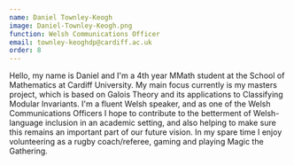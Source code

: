 ```yaml
---
name: Daniel Townley-Keogh
image: Daniel-Townley-Keogh.png
function: Welsh Communications Officer
email: townley-keoghdp@cardiff.ac.uk
order: 8
---
```


Hello, my name is Daniel and I'm a 4th year MMath student at the School of Mathematics at Cardiff University. My main focus currently is my masters project, which is based on Galois Theory and its applications to Classifying Modular Invariants. I'm a fluent Welsh speaker, and as one of the Welsh Communications Officers I hope to contribute to the betterment of Welsh-language inclusion in an academic setting, and also helping to make sure this remains an important part of our future vision. In my spare time I enjoy volunteering as a rugby coach/referee, gaming and playing Magic the Gathering.
